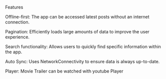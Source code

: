Features

Offline-first: The app can be accessed latest posts without an internet connection.

Pagination: Efficiently loads large amounts of data to improve the user experience.

Search functionality: Allows users to quickly find specific information within the app.

Auto Sync: Uses  NetworkConnectivity to ensure data is always up-to-date.

Player: Movie Trailer can be watched with youtube Player
